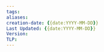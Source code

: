 ```yaml
---
tags: 
aliases: 
creation-date: {{date:YYYY-MM-DD}}
Last Updated: {{date:YYYY-MM-DD}}
Version: 
TLP:
---
```

